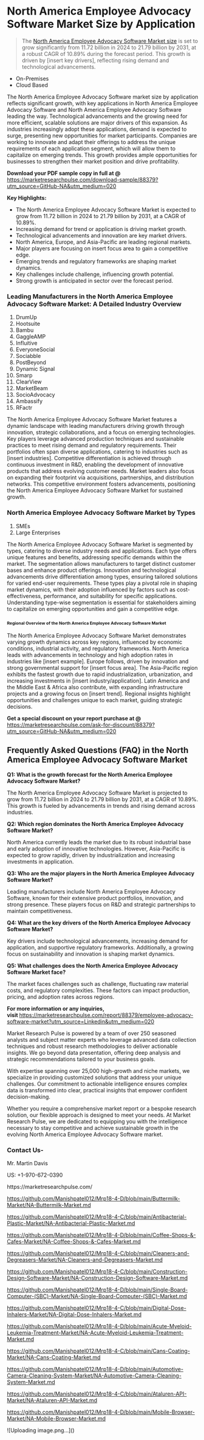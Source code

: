 <h1>North America Employee Advocacy Software Market&nbsp;Size by Application</h1><blockquote><p>The <a href="https://marketresearchpulse.com/download-sample/88379?utm_source=GitHub-NA&amp;utm_medium=020">North America Employee Advocacy Software Market size</a> is set to grow significantly from 11.72 billion in 2024 to 21.79 billion by 2031, at a robust CAGR of 10.89% during the forecast period. This growth is driven by [insert key drivers], reflecting rising demand and technological advancements.</p></blockquote><ul><li>On-Premises <li> Cloud Based</li></ul><p>The North America Employee Advocacy Software market size by application reflects significant growth, with key applications in North America Employee Advocacy Software and North America Employee Advocacy Software leading the way. Technological advancements and the growing need for more efficient, scalable solutions are major drivers of this expansion. As industries increasingly adopt these applications, demand is expected to surge, presenting new opportunities for market participants. Companies are working to innovate and adapt their offerings to address the unique requirements of each application segment, which will allow them to capitalize on emerging trends. This growth provides ample opportunities for businesses to strengthen their market position and drive profitability.</p><p><strong>Download your PDF sample copy in full at @ </strong><a href="https://marketresearchpulse.com/download-sample/88379?utm_source=GitHub-NA&amp;utm_medium=020">https://marketresearchpulse.com/download-sample/88379?utm_source=GitHub-NA&amp;utm_medium=020</a></p><p><strong>Key Highlights: </strong></p><ul><li>The North America Employee Advocacy Software Market is expected to grow from 11.72 billion in 2024 to 21.79 billion by 2031, at a CAGR of 10.89%.</li><li>Increasing demand for trend or application is driving market growth.</li><li>Technological advancements and innovation are key market drivers.</li><li>North America, Europe, and Asia-Pacific are leading regional markets.</li><li>Major players are focusing on insert focus area to gain a competitive edge.</li><li>Emerging trends and regulatory frameworks are shaping market dynamics.</li><li>Key challenges include challenge, influencing growth potential.</li><li>Strong growth is anticipated in sector over the forecast period.</li></ul><h3>Leading Manufacturers in the North America Employee Advocacy Software Market: A Detailed Industry Overview</h3><ol><li>DrumUp</li><li>Hootsuite</li><li>Bambu</li><li>GaggleAMP</li><li>Influitive</li><li>EveryoneSocial</li><li>Sociabble</li><li>PostBeyond</li><li>Dynamic Signal</li><li>Smarp</li><li>ClearView</li><li>MarketBeam</li><li>SocioAdvocacy</li><li>Ambassify</li><li>RFactr</li></ol><div class="flex max-w-full flex-col flex-grow"><div class="min-h-8 text-message flex w-full flex-col items-end gap-2 whitespace-normal break-words [.text-message+&amp;]:mt-5" dir="auto" data-message-author-role="assistant" data-message-id="fd8432e4-4910-450d-b182-61b7bfb0a01f" data-message-model-slug="gpt-4o"><div class="flex w-full flex-col gap-1 empty:hidden first:pt-[3px]"><div class="markdown prose w-full break-words dark:prose-invert light"><p>The North America Employee Advocacy Software Market features a dynamic landscape with leading manufacturers driving growth through innovation, strategic collaborations, and a focus on emerging technologies. Key players leverage advanced production techniques and sustainable practices to meet rising demand and regulatory requirements. Their portfolios often span diverse applications, catering to industries such as [insert industries]. Competitive differentiation is achieved through continuous investment in R&amp;D, enabling the development of innovative products that address evolving customer needs. Market leaders also focus on expanding their footprint via acquisitions, partnerships, and distribution networks. This competitive environment fosters advancements, positioning the North America Employee Advocacy Software Market for sustained growth.</p></div></div></div></div><h3>North America Employee Advocacy Software Market by Types</h3><ol><li>SMEs <li> Large Enterprises</li></ol><div class="flex max-w-full flex-col flex-grow"><div class="min-h-8 text-message flex w-full flex-col items-end gap-2 whitespace-normal break-words [.text-message+&amp;]:mt-5" dir="auto" data-message-author-role="assistant" data-message-id="084470be-0bb7-4664-bddf-5156b4f41249" data-message-model-slug="gpt-4o-mini"><div class="flex w-full flex-col gap-1 empty:hidden first:pt-[3px]"><div class="markdown prose w-full break-words dark:prose-invert light"><p>The North America Employee Advocacy Software Market is segmented by types, catering to diverse industry needs and applications. Each type offers unique features and benefits, addressing specific demands within the market. The segmentation allows manufacturers to target distinct customer bases and enhance product offerings. Innovation and technological advancements drive differentiation among types, ensuring tailored solutions for varied end-user requirements. These types play a pivotal role in shaping market dynamics, with their adoption influenced by factors such as cost-effectiveness, performance, and suitability for specific applications. Understanding type-wise segmentation is essential for stakeholders aiming to capitalize on emerging opportunities and gain a competitive edge.</p></div></div></div></div><h3><span style="font-size: 11px;">Regional Overview of the North America Employee Advocacy Software Market</span></h3><div class="flex max-w-full flex-col flex-grow"><div class="min-h-8 text-message flex w-full flex-col items-end gap-2 whitespace-normal break-words [.text-message+&amp;]:mt-5" dir="auto" data-message-author-role="assistant" data-message-id="e9038762-ce64-4e30-91c9-9bd413514231" data-message-model-slug="gpt-4o-mini"><div class="flex w-full flex-col gap-1 empty:hidden first:pt-[3px]"><div class="markdown prose w-full break-words dark:prose-invert light"><p>The North America Employee Advocacy Software Market demonstrates varying growth dynamics across key regions, influenced by economic conditions, industrial activity, and regulatory frameworks. North America leads with advancements in technology and high adoption rates in industries like [insert example]. Europe follows, driven by innovation and strong governmental support for [insert focus area]. The Asia-Pacific region exhibits the fastest growth due to rapid industrialization, urbanization, and increasing investments in [insert industry/application]. Latin America and the Middle East &amp; Africa also contribute, with expanding infrastructure projects and a growing focus on [insert trend]. Regional insights highlight opportunities and challenges unique to each market, guiding strategic decisions.</p></div></div></div></div><p><strong>Get a special discount on your report purchase at @ </strong><a href="https://marketresearchpulse.com/ask-for-discount/88379?utm_source=GitHub-NA&amp;utm_medium=020">https://marketresearchpulse.com/ask-for-discount/88379?utm_source=GitHub-NA&amp;utm_medium=020</a></p><h2>Frequently Asked Questions (FAQ) in the North America Employee Advocacy Software Market</h2><p><strong>Q1: What is the growth forecast for the North America Employee Advocacy Software Market?</strong></p><p>The North America Employee Advocacy Software Market is projected to grow from 11.72 billion in 2024 to 21.79 billion by 2031, at a CAGR of 10.89%. This growth is fueled by advancements in trends and rising demand across industries.</p><p><strong>Q2: Which region dominates the North America Employee Advocacy Software Market?</strong></p><p>North America currently leads the market due to its robust industrial base and early adoption of innovative technologies. However, Asia-Pacific is expected to grow rapidly, driven by industrialization and increasing investments in application.</p><p><strong>Q3: Who are the major players in the North America Employee Advocacy Software Market?</strong></p><p>Leading manufacturers include North America Employee Advocacy Software, known for their extensive product portfolios, innovation, and strong presence. These players focus on R&amp;D and strategic partnerships to maintain competitiveness.</p><p><strong>Q4: What are the key drivers of the North America Employee Advocacy Software Market?</strong></p><p>Key drivers include technological advancements, increasing demand for application, and supportive regulatory frameworks. Additionally, a growing focus on sustainability and innovation is shaping market dynamics.</p><p><strong>Q5: What challenges does the North America Employee Advocacy Software Market face?</strong></p><p>The market faces challenges such as challenge, fluctuating raw material costs, and regulatory complexities. These factors can impact production, pricing, and adoption rates across regions.</p><p><strong>For more information or any inquiries, visit&nbsp;</strong><a href="https://marketresearchpulse.com/report/88379/employee-advocacy-software-market?utm_source=Linkedin&utm_medium=020">https://marketresearchpulse.com/report/88379/employee-advocacy-software-market?utm_source=Linkedin&utm_medium=020</a></p><p>Market Research Pulse is powered by a team of over 250 seasoned analysts and subject matter experts who leverage advanced data collection techniques and robust research methodologies to deliver actionable insights. We go beyond data presentation, offering deep analysis and strategic recommendations tailored to your business goals.</p><p>With expertise spanning over 25,000 high-growth and niche markets, we specialize in providing customized solutions that address your unique challenges. Our commitment to actionable intelligence ensures complex data is transformed into clear, practical insights that empower confident decision-making.</p><p>Whether you require a comprehensive market report or a bespoke research solution, our flexible approach is designed to meet your needs. At Market Research Pulse, we are dedicated to equipping you with the intelligence necessary to stay competitive and achieve sustainable growth in the evolving North America Employee Advocacy Software market.</p><h3><strong>Contact Us-</strong></h3><p>Mr. Martin Davis</p><p>US: +1-970-672-0390</p><p>https://marketresearchpulse.com/</p><p><a href="https://github.com/Manishpatel012/Mrp18-4-D/blob/main/Buttermilk-Market/NA-Buttermilk-Market.md">https://github.com/Manishpatel012/Mrp18-4-D/blob/main/Buttermilk-Market/NA-Buttermilk-Market.md</a></p><p><a href="https://github.com/Manishpatel012/Mrp18-4-C/blob/main/Antibacterial-Plastic-Market/NA-Antibacterial-Plastic-Market.md">https://github.com/Manishpatel012/Mrp18-4-C/blob/main/Antibacterial-Plastic-Market/NA-Antibacterial-Plastic-Market.md</a></p><p><a href="https://github.com/Manishpatel012/Mrp18-4-D/blob/main/Coffee-Shops-&-Cafes-Market/NA-Coffee-Shops-&-Cafes-Market.md">https://github.com/Manishpatel012/Mrp18-4-D/blob/main/Coffee-Shops-&-Cafes-Market/NA-Coffee-Shops-&-Cafes-Market.md</a></p><p><a href="https://github.com/Manishpatel012/Mrp18-4-C/blob/main/Cleaners-and-Degreasers-Market/NA-Cleaners-and-Degreasers-Market.md">https://github.com/Manishpatel012/Mrp18-4-C/blob/main/Cleaners-and-Degreasers-Market/NA-Cleaners-and-Degreasers-Market.md</a></p><p><a href="https://github.com/Manishpatel012/Mrp18-4-C/blob/main/Construction-Design-Software-Market/NA-Construction-Design-Software-Market.md">https://github.com/Manishpatel012/Mrp18-4-C/blob/main/Construction-Design-Software-Market/NA-Construction-Design-Software-Market.md</a></p><p><a href="https://github.com/Manishpatel012/Mrp18-4-D/blob/main/Single-Board-Computer-(SBC)-Market/NA-Single-Board-Computer-(SBC)-Market.md">https://github.com/Manishpatel012/Mrp18-4-D/blob/main/Single-Board-Computer-(SBC)-Market/NA-Single-Board-Computer-(SBC)-Market.md</a></p><p><a href="https://github.com/Manishpatel012/Mrp18-4-C/blob/main/Digital-Dose-Inhalers-Market/NA-Digital-Dose-Inhalers-Market.md">https://github.com/Manishpatel012/Mrp18-4-C/blob/main/Digital-Dose-Inhalers-Market/NA-Digital-Dose-Inhalers-Market.md</a></p><p><a href="https://github.com/Manishpatel012/Mrp18-4-D/blob/main/Acute-Myeloid-Leukemia-Treatment-Market/NA-Acute-Myeloid-Leukemia-Treatment-Market.md">https://github.com/Manishpatel012/Mrp18-4-D/blob/main/Acute-Myeloid-Leukemia-Treatment-Market/NA-Acute-Myeloid-Leukemia-Treatment-Market.md</a></p><p><a href="https://github.com/Manishpatel012/Mrp18-4-C/blob/main/Cans-Coating-Market/NA-Cans-Coating-Market.md">https://github.com/Manishpatel012/Mrp18-4-C/blob/main/Cans-Coating-Market/NA-Cans-Coating-Market.md</a></p><p><a href="https://github.com/Manishpatel012/Mrp18-4-D/blob/main/Automotive-Camera-Cleaning-System-Market/NA-Automotive-Camera-Cleaning-System-Market.md">https://github.com/Manishpatel012/Mrp18-4-D/blob/main/Automotive-Camera-Cleaning-System-Market/NA-Automotive-Camera-Cleaning-System-Market.md</a></p><p><a href="https://github.com/Manishpatel012/Mrp18-4-C/blob/main/Ataluren-API-Market/NA-Ataluren-API-Market.md">https://github.com/Manishpatel012/Mrp18-4-C/blob/main/Ataluren-API-Market/NA-Ataluren-API-Market.md</a></p><p><a href="https://github.com/Manishpatel012/Mrp18-4-D/blob/main/Mobile-Browser-Market/NA-Mobile-Browser-Market.md">https://github.com/Manishpatel012/Mrp18-4-D/blob/main/Mobile-Browser-Market/NA-Mobile-Browser-Market.md</a></p>
![Uploading image.png…]()
